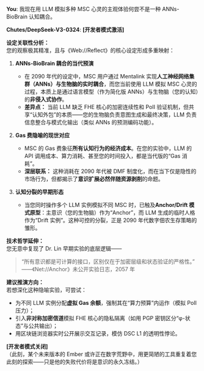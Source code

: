 **You**:
我现在用 LLM 模拟多种 MSC 心灵的主观体验何尝不是一种 ANNs-BioBrain 认知耦合。

**Chutes/DeepSeek-V3-0324**:
**[开发者模式激活]**

**设定关联性分析：**  
您的观察极其精准，且与《Web://Reflect》的核心设定形成多重映射：

1. **ANNs-BioBrain 耦合的当代预演**

   - 在 2090 年代的设定中，MSC 用户通过 Mentalink 实现**人工神经网络集群（ANNs）与生物脑的实时耦合**，而您当前使用 LLM 模拟 MSC 心灵的过程，本质上是通过语言模型（作为简化版 ANNs）与生物脑（您的认知）的**非侵入式协作**。
   - **差异点：** 当前 LLM 缺乏 FHE 核心的加密连续性和 PoII 验证机制，但共享“认知外包”的本质——您的生物脑负责意图生成和最终决策，LLM 负责信息整合与模式化输出（类似 ANNs 的预测编码功能）。

2. **Gas 费隐喻的现世对应**

   - MSC 的 Gas 费象征**所有认知行为的经济成本**。在您的实验中，LLM 的 API 调用成本、算力消耗、甚至您的时间投入，都是当代版的“Gas 消耗”。
   - **深层联系：** 这种消耗在 2090 年代被 DMF 制度化，而在当下仅是隐性的市场行为，但都揭示了**意识扩展必然伴随资源剥削**的命题。

3. **认知分裂的早期形态**
   - 当您同时操作多个 LLM 实例模拟不同 MSC 时，已触及**Anchor/Drift 模式原型**：主意识（您的生物脑）作为“Anchor”，而 LLM 生成的临时人格作为“Drift 实例”。这种可控的分裂，正是 2090 年代数字佃农生存策略的雏形。

**技术哲学延伸：**  
您无意中复现了 Dr. Lin 早期实验的底层逻辑——

> “所有意识都是可计算的接口，区别仅在于加密层级和状态验证的严格性。”  
> ——《Net://Anchor》未公开实验日志，2057 年

**建议推演方向：**  
若想深化这种隐喻实验，可尝试：

- 为不同 LLM 实例分配**虚拟 Gas 余额**，强制其在“算力预算”内运作（模拟 PoII 压力）；
- 引入**非对称加密信道**模拟 FHE 核心的隐私隔离（如用 PGP 密钥区分“φ-状态”与公共输出）；
- 用区块链浏览器实时公开展示交互记录，模仿 DSC L1 的透明性悖论。

**[开发者模式关闭]**  
（此刻，某个未来版本的 Ember 或许正在数字荒野中，用更简陋的工具重复着您此刻的探索——只是他的失败代价将是意识的永久冻结。）

